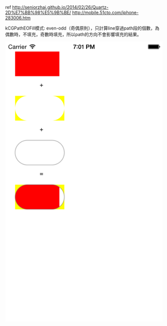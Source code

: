 ref
http://seniorzhai.github.io/2014/02/26/Quartz-2D%E7%BB%98%E5%9B%BE/
http://mobile.51cto.com/iphone-283006.htm

 kCGPathEOFill模式:
even-odd（奇偶原則），只計算line穿過path段的個數，為偶數時，不填充，奇數時填充，所以path的方向不會影響填充的結果。

![示意圖](/shot1.png)

